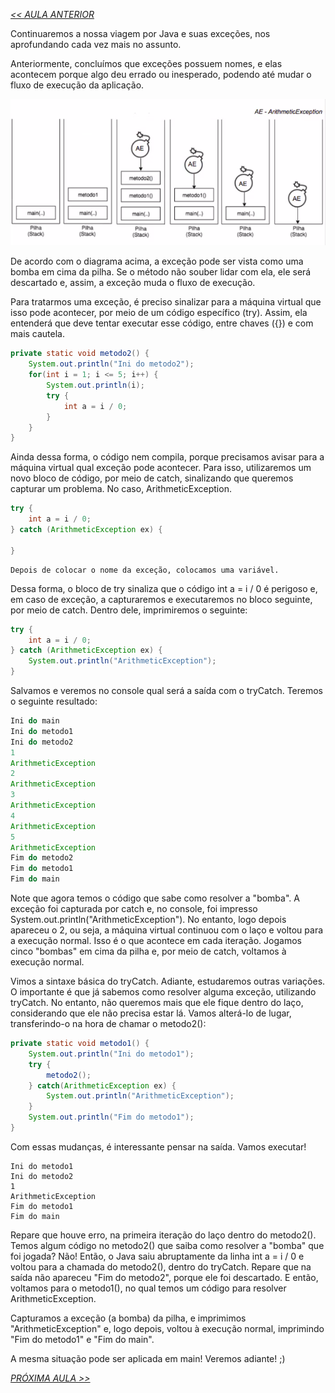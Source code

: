 *[<< AULA ANTERIOR](https://github.com/pvreboucas/java-excecoes/blob/aula-2/aulas/1-introducao-a-excecoes.md)*

Continuaremos a nossa viagem por Java e suas exceções, nos aprofundando cada vez mais no assunto.

Anteriormente, concluímos que exceções possuem nomes, e elas acontecem porque algo deu errado ou inesperado, podendo até mudar o fluxo de execução da aplicação.

![01](https://github.com/pvreboucas/java-excecoes/blob/aula-2/aulas/imagens/02.01_002_diagrama-bomba-excecao.png)

De acordo com o diagrama acima, a exceção pode ser vista como uma bomba em cima da pilha. Se o método não souber lidar com ela, ele será descartado e, assim, a exceção muda o fluxo de execução.

Para tratarmos uma exceção, é preciso sinalizar para a máquina virtual que isso pode acontecer, por meio de um código específico (try). Assim, ela entenderá que deve tentar executar esse código, entre chaves ({}) e com mais cautela.

```java
private static void metodo2() {
    System.out.println("Ini do metodo2");
    for(int i = 1; i <= 5; i++) {
        System.out.println(i);
        try {
            int a = i / 0;
        }
    }
}
```

Ainda dessa forma, o código nem compila, porque precisamos avisar para a máquina virtual qual exceção pode acontecer. Para isso, utilizaremos um novo bloco de código, por meio de catch, sinalizando que queremos capturar um problema. No caso, ArithmeticException.

```java
try {
    int a = i / 0;
} catch (ArithmeticException ex) {

}
```
```
Depois de colocar o nome da exceção, colocamos uma variável.
```

Dessa forma, o bloco de try sinaliza que o código int a = i / 0 é perigoso e, em caso de exceção, a capturaremos e executaremos no bloco seguinte, por meio de catch. Dentro dele, imprimiremos o seguinte:

```java
try {
    int a = i / 0;
} catch (ArithmeticException ex) {
    System.out.println("ArithmeticException");
}
```

Salvamos e veremos no console qual será a saída com o tryCatch. Teremos o seguinte resultado:

```java
Ini do main
Ini do metodo1
Ini do metodo2
1
ArithmeticException
2
ArithmeticException
3
ArithmeticException
4
ArithmeticException
5
ArithmeticException
Fim do metodo2
Fim do metodo1
Fim do main
```

Note que agora temos o código que sabe como resolver a "bomba". A exceção foi capturada por catch e, no console, foi impresso System.out.println("ArithmeticException"). No entanto, logo depois apareceu o 2, ou seja, a máquina virtual continuou com o laço e voltou para a execução normal. Isso é o que acontece em cada iteração. Jogamos cinco "bombas" em cima da pilha e, por meio de catch, voltamos à execução normal.

Vimos a sintaxe básica do tryCatch. Adiante, estudaremos outras variações. O importante é que já sabemos como resolver alguma exceção, utilizando tryCatch. No entanto, não queremos mais que ele fique dentro do laço, considerando que ele não precisa estar lá. Vamos alterá-lo de lugar, transferindo-o na hora de chamar o metodo2():

```java
private static void metodo1() {
    System.out.println("Ini do metodo1");
    try {
        metodo2();
    } catch(ArithmeticException ex) {
        System.out.println("ArithmeticException");
    }
    System.out.println("Fim do metodo1");
}
```

Com essas mudanças, é interessante pensar na saída. Vamos executar!

```javaIni do main
Ini do metodo1
Ini do metodo2
1
ArithmeticException
Fim do metodo1
Fim do main
```

Repare que houve erro, na primeira iteração do laço dentro do metodo2(). Temos algum código no metodo2() que saiba como resolver a "bomba" que foi jogada? Não! Então, o Java saiu abruptamente da linha int a = i / 0 e voltou para a chamada do metodo2(), dentro do tryCatch. Repare que na saída não apareceu "Fim do metodo2", porque ele foi descartado. E então, voltamos para o metodo1(), no qual temos um código para resolver ArithmeticException.

Capturamos a exceção (a bomba) da pilha, e imprimimos "ArithmeticException" e, logo depois, voltou à execução normal, imprimindo "Fim do metodo1" e "Fim do main".

A mesma situação pode ser aplicada em main! Veremos adiante! ;)


*[PRÓXIMA AULA >>](https://github.com/pvreboucas/java-excecoes/blob/aula-2/aulas/3-variacao-do-catch.md)*
